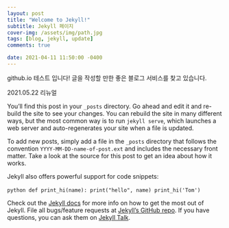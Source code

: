 ```yaml
---
layout: post
title: "Welcome to Jekyll!"
subtitle: Jekyll 페이지
cover-img: /assets/img/path.jpg
tags: [blog, jekyll, update]
comments: true

date: 2021-04-11 11:50:00 -0400
---
```


github.io 테스트 입니다!
글을 작성할 만한 좋은 블로그 서비스를 찾고 있습니다.

2021.05.22 리뉴얼

You’ll find this post in your `_posts` directory. Go ahead and edit it and re-build the site to see your changes. You can rebuild the site in many different ways, but the most common way is to run `jekyll serve`, which launches a web server and auto-regenerates your site when a file is updated.

To add new posts, simply add a file in the `_posts` directory that follows the convention `YYYY-MM-DD-name-of-post.ext` and includes the necessary front matter. Take a look at the source for this post to get an idea about how it works.

Jekyll also offers powerful support for code snippets:

​```python
def print_hi(name):
  print("hello", name)
print_hi('Tom')
​```

Check out the [Jekyll docs][jekyll-docs] for more info on how to get the most out of Jekyll. File all bugs/feature requests at [Jekyll’s GitHub repo][jekyll-gh]. If you have questions, you can ask them on [Jekyll Talk][jekyll-talk].

[jekyll-docs]: https://jekyllrb.com/docs/home
[jekyll-gh]:   https://github.com/jekyll/jekyll
[jekyll-talk]: https://talk.jekyllrb.com/
